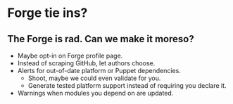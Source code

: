 <!SLIDE speculation>
# Forge tie ins?
## The Forge is rad. Can we make it moreso?

* Maybe opt-in on Forge profile page.
* Instead of scraping GitHub, let authors choose.
* Alerts for out-of-date platform or Puppet dependencies.
    * Shoot, maybe we could even validate for you.
    * Generate tested platform support instead of requiring you declare it.
* Warnings when modules you depend on are updated.
